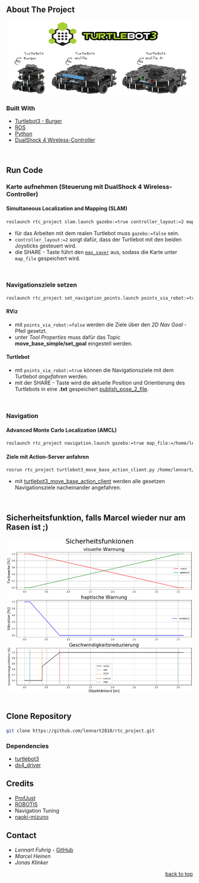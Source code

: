 <div id="top"></div>

## About The Project
<div align="center">
  <a href="https://www.turtlebot.com/">
    <img src="appendix/turtlebot3_with_logo.png" alt="Images" width="500" height="200">
  </a>
</div>

### Built With
* [Turtlebot3 - Burger](https://emanual.robotis.com/docs/en/platform/turtlebot3/overview/)
* [ROS](http://wiki.ros.org/)
* [Python](https://www.python.org)
* [DualShock 4 Wireless-Controller](https://www.playstation.com/de-de/accessories/dualshock-4-wireless-controller/)
<br />

## Run Code

### Karte aufnehmen (Steuerung mit DualShock 4 Wireless-Controller)
#### Simultaneous Localization and Mapping (SLAM)
   ```sh
   roslaunch rtc_project slam.launch gazebo:=true controller_layout:=2 map_file:=/home/lennart/catkin_ws/src/rtc_project/maps/default_map
   ```
* für das Arbeiten mit dem realen Turtlebot muss `gazebo:=false` sein.
* `controller_layout:=2` sorgt dafür, dass der Turtlebot mit den beiden Joysticks gesteuert wird.
* die SHARE - Taste führt den [`map_saver`](http://wiki.ros.org/map_server) aus, sodass die Karte unter `map_file` gespeichert wird.
<br />

### Navigationsziele setzen
   ```sh
   roslaunch rtc_project set_navigation_points.launch points_via_robot:=true gazebo:=true controller_layout:=2 map_file:=/home/lennart/catkin_ws/src/rtc_project/maps/default_map.yaml
   ```
#### RViz
* mit `points_via_robot:=false` werden die Ziele über den *2D Nav Goal* - Pfeil gesetzt.
* unter *Tool Properties* muss dafür das Topic **move_base_simple/set_goal** eingestell werden.
#### Turtlebot
* mit `points_via_robot:=true` können die Navigationsziele mit dem Turtlebot *angefahren* werden.
* mit der SHARE - Taste wird die aktuelle Position und Orientierung des Turtlebots in eine **.txt** gespeichert [publish_pose_2_file](https://github.com/ProfJust/rtc/blob/master/nodes/ue07_navigation_amcl/publish_pose_2_file.py). 
<br />

### Navigation
#### Advanced Monte Carlo Localization (AMCL)
   ```sh
   roslaunch rtc_project navigation.launch gazebo:=true map_file:=/home/lennart/catkin_ws/src/rtc_project/maps/default_map.yaml
   ```
#### Ziele mit Action-Server anfahren 
   ```sh
   rosrun rtc_project turtlebot3_move_base_action_client.py /home/lennart/catkin_ws/src/rtc_project/maps/default_map_path.txt
   ```
* mit [turtlebot3_move_base_action_client](https://github.com/ProfJust/rtc/blob/master/nodes/ue07_navigation_amcl/turtlebot3_move_base_action_client.py) werden alle gesetzen Navigationsziele nacheinander angefahren.
<br />

## Sicherheitsfunktion, falls Marcel wieder nur am Rasen ist ;)
<div align="center">
  <a href="https://github.com/lennart2810/rtc_project/blob/master/scripts/ObjectWarnings.ipynb">
    <img src="appendix/Sicherheitsfunktionen.png" alt="Images" width="500" height="420">
  </a>
</div>
<br />


## Clone Repository
   ```sh
   git clone https://github.com/lennart2810/rtc_project.git
   ```

### Dependencies 
* [turtlebot3](https://github.com/ROBOTIS-GIT/turtlebot3)
* [ds4_driver](https://github.com/naoki-mizuno/ds4_driver)

## Credits
* [ProfJust](https://github.com/ProfJust/rtc)
* [ROBOTIS](https://github.com/ROBOTIS-GIT/turtlebot3)
*  Navigation Tuning
* [naoki-mizuno](https://github.com/naoki-mizuno/ds4_driver)

## Contact
* _Lennart Fuhrig_ - [GitHub](https://github.com/lennart2810) 
* _Marcel Heinen_
* _Jonas Klinker_

<p align="right"><a href="#top">back to top</a></p>

